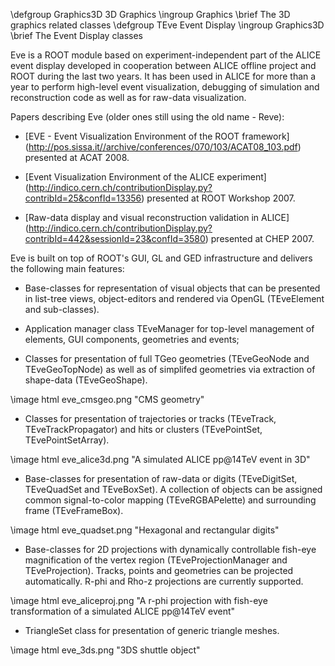\defgroup Graphics3D 3D Graphics
\ingroup Graphics
\brief The 3D graphics related classes
\defgroup TEve Event Display
\ingroup Graphics3D
\brief The Event Display classes

Eve is a ROOT module based on experiment-independent part of the
ALICE event display developed in cooperation between ALICE offline
project and ROOT during the last two years. It has been used in
ALICE for more than a year to perform high-level event
visualization, debugging of simulation and reconstruction code as
well as for raw-data visualization.

Papers describing Eve (older ones still using the old name - Reve):

  - [EVE - Event Visualization Environment of the ROOT framework]
    (http://pos.sissa.it//archive/conferences/070/103/ACAT08_103.pdf)
    presented at ACAT 2008.

  - [Event Visualization Environment of the ALICE experiment]
    (http://indico.cern.ch/contributionDisplay.py?contribId=25&confId=13356)
    presented at ROOT Workshop 2007.

  - [Raw-data display and visual reconstruction validation in ALICE]
    (http://indico.cern.ch/contributionDisplay.py?contribId=442&sessionId=23&confId=3580)
    presented at CHEP 2007.

Eve is built on top of ROOT's GUI, GL and GED infrastructure and
delivers the following main features:

  - Base-classes for representation of visual objects that can
    be presented in list-tree views, object-editors and rendered
    via OpenGL (TEveElement and sub-classes).

  - Application manager class TEveManager for top-level
    management of elements, GUI components, geometries and events;

  - Classes for presentation of full TGeo geometries
    (TEveGeoNode and TEveGeoTopNode) as well as of
    simplifed geometries via extraction of shape-data
    (TEveGeoShape).

\image html eve_cmsgeo.png "CMS geometry"

  - Classes for presentation of trajectories or tracks
    (TEveTrack, TEveTrackPropagator) and hits or
    clusters (TEvePointSet, TEvePointSetArray).

\image html eve_alice3d.png "A simulated ALICE pp@14TeV event in 3D"

  - Base-classes for presentation of raw-data or digits
    (TEveDigitSet, TEveQuadSet and
    TEveBoxSet). A collection of objects can be assigned
    common signal-to-color mapping (TEveRGBAPelette) and
    surrounding frame (TEveFrameBox).

\image html eve_quadset.png "Hexagonal and rectangular digits"

  - Base-classes for 2D projections with dynamically controllable
    fish-eye magnification of the vertex region
    (TEveProjectionManager and
    TEveProjection). Tracks, points and geometries can be
    projected automatically. R-phi and Rho-z projections are
    currently supported.

\image html eve_aliceproj.png "A r-phi projection with fish-eye transformation of a simulated ALICE pp@14TeV event"

  - TriangleSet class for presentation of generic triangle meshes.

\image html eve_3ds.png "3DS shuttle object"